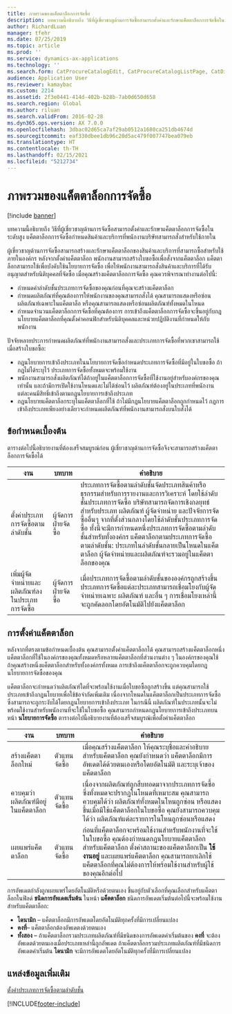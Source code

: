 ```yaml
---
title: ภาพรวมของแค็ตตาล็อกการจัดซื้อ
description: บทความนี้อธิบายถึง วิธีที่ผู้เชี่ยวชาญด้านการจัดซื้อสามารถตั้งค่าและรักษาแค็ตตาล็อกการจัดซื้อในระดับสูง แค็ตตาล็อกการจัดซื้อกำหนดสินค้าและบริการที่พนักงานบริษัทสามารถสั่งสำหรับใช้ภายใน
author: RichardLuan
manager: tfehr
ms.date: 07/25/2019
ms.topic: article
ms.prod: ''
ms.service: dynamics-ax-applications
ms.technology: ''
ms.search.form: CatProcureCatalogEdit, CatProcureCatalogListPage, CatDisplayProductRelationAdd
audience: Application User
ms.reviewer: kamaybac
ms.custom: 2214
ms.assetid: 2f3e0441-414d-402b-b28b-7ab0d650d658
ms.search.region: Global
ms.author: riluan
ms.search.validFrom: 2016-02-28
ms.dyn365.ops.version: AX 7.0.0
ms.openlocfilehash: 3dbac02d65ca7af29ab0512a1680ca251db4674d
ms.sourcegitcommit: eaf330dbee1db96c20d5ac479f007747bea079eb
ms.translationtype: HT
ms.contentlocale: th-TH
ms.lasthandoff: 02/15/2021
ms.locfileid: "5212734"
---
```

# <a name="procurement-catalogs-overview"></a>ภาพรวมของแค็ตตาล็อกการจัดซื้อ

[!include [banner](../includes/banner.md)]

บทความนี้อธิบายถึง วิธีที่ผู้เชี่ยวชาญด้านการจัดซื้อสามารถตั้งค่าและรักษาแค็ตตาล็อกการจัดซื้อในระดับสูง แค็ตตาล็อกการจัดซื้อกำหนดสินค้าและบริการที่พนักงานบริษัทสามารถสั่งสำหรับใช้ภายใน

ผู้เชี่ยวชาญด้านการจัดซื้อสามารถสร้างและรักษาแค็ตตาล็อกของสินค้าและบริการที่สามารถซื้อสำหรับใช้ภายในองค์กร หลังจากตั้งค่าแค็ตตาล็อก พนักงานสามารถสร้างใบขอซื้อเพื่อสั่งจากแค็ตตาล็อก แค็ตตาล็อกสามารถใช้เพื่อบังคับใช้นโยบายการจัดซื้อ เพื่อให้พนักงานสามารถสั่งสินค้าและบริการที่ได้รับอนุญาตสำหรับนิติบุคคลที่จัดซื้อ เมื่อคุณสร้างแค็ตตาล็อกการจัดซื้อ คุณควรพิจารณาทำงานต่อไปนี้:

-   กำหนดค่าลำดับชั้นประเภทการจัดซื้อของคุณก่อนที่คุณจะสร้างแค็ตตาล็อก
-   กำหนดผลิตภัณฑ์ที่คุณต้องการให้พนักงานของคุณสามารถสั่งได้  คุณสามารถแสดงหรือซ่อนผลิตภัณฑ์เฉพาะในแค็ตตาล็อ หรือคุณสามารถแสดงหรือซ่อนผลิตภัณฑ์ทั้งหมดในโหนด
-   กำหนดจำนวนแค็ตตาล็อกการจัดซื้อที่คุณต้องการ การเข้าถึงแค็ตตาล็อกการจัดซื้อจะขึ้นอยู่กับกฎนโยบายแค็ตตาล็อกที่คุณตั้งค่าคอนฟิกสำหรับนิติบุคคลและหน่วยปฏิบัติงานที่กำหนดให้กับพนักงาน

ปัจจัยหลายประการกำหนดผลิตภัณฑ์ที่พนักงานสามารถสั่งและประเภทการจัดซื้อที่พวกเขาสามารถใช้เมื่อสร้างใบขอซื้อ:

-   กฎนโยบายการเข้าถึงประเภทในนโยบายการจัดซื้อกำหนดประเภทการจัดซื้อที่มีอยู่ในใบขอซื้อ ถ้ากฎไม่ได้ระบุไว้ ประเภทการจัดซื้อทั้งหมดจะพร้อมใช้งาน
-   พนักงานสามารถสั่งผลิตภัณฑ์ได้ถ้าอยู่ในแค็ตตาล็อกการจัดซื้อที่ใช้งานอยู่สำหรับองค์กรของคุณเท่านั้น และถ้ามีการเปิดใช้งานโหนดและไม่ได้ซ่อนไว้ ผลิตภัณฑ์ต้องอยู่ในประเภทที่พนักงานแต่ละคนมีสิทธิ์เข้าถึงตามกฎนโยบายการเข้าถึงประเภท
-   กฎนโยบายแค็ตตาล็อกระบุในแค็ตตาล็อกที่ใช้ ถ้าไม่มีกฎนโยบายแค็ตตาล็อกถูกกำหนดไว้ กฎการเข้าถึงประเภทเพียงอย่างเดียวจะกำหนดผลิตภัณฑ์ที่พนักงานสามารถสั่งบนใบสั่งได้

## <a name="prerequisites"></a>ข้อกำหนดเบื้องต้น
ตารางต่อไปนี้อธิบายงานที่ต้องเสร็จสมบูรณ์ก่อน ผู้เชี่ยวชาญด้านการจัดซื้อจึงจะสามารถสร้างแค็ตตาล็อกการจัดซื้อได้

| งาน                                                | บทบาท               | คำอธิบาย                                                                                                                                                                                                                                                                                                                                                                                                                                                                                                             |
|-----------------------------------------------------|--------------------|-------------------------------------------------------------------------------------------------------------------------------------------------------------------------------------------------------------------------------------------------------------------------------------------------------------------------------------------------------------------------------------------------------------------------------------------------------------------------------------------------------------------------|
| ตั้งค่าประเภทการจัดซื้อตามลำดับชั้น            | ผู้จัดการฝ่ายจัดซื้อ | ประเภทการจัดซื้อตามลำดับชั้นจัดประเภทสินค้าหรือธุรกรรมสำหรับการรายงานและการวิเคราะห์ โดยใช้ลำดับชั้นประเภทการจัดซื้อ บริษัทสามารถจัดการเชิงกลยุทธ์สำหรับประเภท ผลิตภัณฑ์ ผู้จัดจำหน่าย และปัจจัยการจัดซื้ออื่นๆ จากที่ตั้งส่วนกลางโดยใช้ลำดับชั้นประเภทการจัดซื้อ ทั้งนี้จะมีการกำหนดหนึ่งประเภทการจัดซื้อตามลำดับชั้นสำหรับทั้งองค์กร แค็ตตาล็อกตามประเภทการจัดซื้อตามลำดับชั้น: ประเภทในลำดับชั้นกลายเป็นโหนดในแค็ตตาล็อก ผู้จัดจำหน่ายและผลิตภัณฑ์จะรวมอยู่ในแค็ตตาล็อกของคุณ |
| เพิ่มผู้จัดจำหน่ายและผลิตภัณฑ์ลงในประเภทการจัดซื้อ | ผู้จัดการฝ่ายจัดซื้อ | เมื่อประเภทการจัดซื้อตามลำดับชั้นขององค์กรถูกสร้างขึ้น ประเภทการจัดซื้อแต่ละประเภทสามารถเชื่อมโยงกับผู้จัดจำหน่ายเฉพาะ ผลิตภัณฑ์ และอื่น ๆ การเชื่อมโยงเหล่านี้จะถูกคัดลอกโดยอัตโนมัติไปยังแค็ตตาล็อก                                                                                                                                                                                                                                                                                           |

## <a name="setting-up-a-catalog"></a>การตั้งค่าแค็ตตาล็อก
หลังจากที่ตรงตามข้อกำหนดเบื้องต้น คุณสามารถตั้งค่าแค็ตตาล็อกได้ คุณสามารถสร้างแค็ตตาล็อกหนึ่งแค็ตตาล็อกที่ใช้ในองค์กรของคุณทั้งหมดหรือหลายแค็ตตาล็อกที่ส่วนงานต่าง ๆ ในองค์กรของคุณใช้ ถ้าคุณสร้างหนึ่งแค็ตตาล็อกสำหรับทั้งองค์กรทั้งหมด การเข้าถึงแค็ตตาล็อกจะถูกควบคุมโดยกฎนโยบายการจัดซื้อของคุณ  

แค็ตตาล็อกจะกำหนดว่าผลิตภัณฑ์ใดที่จะพร้อมใช้งานเมื่อใบขอซื้อถูกสร้างขึ้น แต่คุณสามารถใช้ประเภทเข้าถึงกฎนโยบายเพื่อใช้ข้อจำกัดเพิ่มเติม เนื่องจากโหนดในแค็ตตาล็อกเป็นประเภทการจัดซื้อ ซึ่งสามารถจะถูกระงับได้โดยกฎนโยบายการเข้าถึงประเภท ในกรณีนี้ ผลิตภัณฑ์ในประเภทนั้นจะไม่พร้อมใช้งานสำหรับพนักงานที่จะใช้ในใบขอซื้อ คุณสามารถกำหนดกฎนโยบายการเข้าถึงประเภทบนหน้า **นโยบายการจัดซื้อ** ตารางต่อไปนี้อธิบายงานที่ต้องเสร็จสมบูรณ์เพื่อตั้งค่าแค็ตตาล็อก

| งาน                                                   | บทบาท             | คำอธิบาย                                                                                                                                                                                                                                                                                                                  |
|--------------------------------------------------------|------------------|------------------------------------------------------------------------------------------------------------------------------------------------------------------------------------------------------------------------------------------------------------------------------------------------------------------------------|
| สร้างแค็ตตาล็อกใหม่                                  | ตัวแทนจัดซื้อ | เมื่อคุณสร้างแค็ตตาล็อก ให้คุณระบุชื่อและคำอธิบายสำหรับแค็ตตาล็อก คุณยังกำหนดว่า แค็ตตาล็อกมีการอัพเดตได้ด้วยตนเองหรือโดยอัตโนมัติ และระบุเจ้าของแค็ตตาล็อก                                                                                                                                      |
| ควบคุมว่าผลิตภัณฑ์มีอยู่ในแค็ตตาล็อก | ตัวแทนจัดซื้อ | เนื่องจากผลิตภัณฑ์ถูกสืบทอดมาจากประเภทการจัดซื้อ ซึ่งทั้งหมดจะปรากฏในโหนดที่เหมาะสม คุณสามารถควบคุมได้ว่า ผลิตภัณฑ์ทั้งหมดในโหนถูกซ่อน หรือแสดงขึ้นเมื่อมีใช้แค็ตตาล็อกในใบขอซื้อ คุณยังสามารถควบคุมได้ว่า ผลิตภัณฑ์แต่ละรายการในโหนถูกซ่อนหรือแสดง |
| เผยแพร่แค็ตตาล็อก                                   | ตัวแทนจัดซื้อ | ก่อนที่แค็ตตาล็อกจะพร้อมใช้งานสำหรับพนักงานที่จะใช้ในใบขอซื้อ คุณต้องกำหนดกฎนโยบายแค็ตตาล็อกสำหรับแค็ตตาล็อก ตั้งค่าสถานะของแค็ตตาล็อกเป็น **ใช้งานอยู่** และเผยแพร่แค็ตตาล็อก คุณสามารถยกเลิกใช้แค็ตตาล็อกที่คุณไม่ต้องการให้พร้อมใช้งานสำหรับผู้ใช้ของคุณอีกต่อไป                                              |

การอัพเดตกำลังถูกเผยแพร่โดยอัตโนมัติหรือด้วยตนเอง ขึ้นอยู่กับตัวเลือกที่คุณเลือกสำหรับแค็ตตาล็อกในฟิลด์ **ชนิดการอัพเดตเริ่มต้น** ในหน้า **แค็ตตาล็อก** ชนิดการอัพเดตเริ่มต้นต่อไปนี้จะพร้อมใช้งานสำหรับแค็ตตาล็อก:

-   **ไดนามิก** – แค็ตตาล็อกมีการอัพเดตโดยอัตโนมัติทุกครั้งที่มีการเปลี่ยนแปลง
-   **คงที่**– แค็ตตาล็อกต้องอัพเดตงด้วยตนเอง
-   **ทั้งสอง** – ถ้าแค็ตตาล็อกรวมประเภทผลิตภัณฑ์ที่มีชนิดของการอัพเดตค่าเริ่มต้นของ **คงที่** จะต้องอัพเดตด้วยตนเองเมื่อประเภทเหล่านี้ถูกอัพเดต ถ้าแค็ตตาล็อกรวมประเภทผลิตภัณฑ์ที่มีชนิดการอัพเดตค่าเริ่มต้น **ไดนามิก** จะมีการอัพเดตโดยอัตโนมัติทุกครั้งที่มีการเปลี่ยนแปลง


<a name="additional-resources"></a>แหล่งข้อมูลเพิ่มเติม
--------

[ตั้งค่าประเภทการจัดซื้อตามลำดับชั้น](tasks/set-up-procurement-category-hierarchy.md)





[!INCLUDE[footer-include](../../includes/footer-banner.md)]